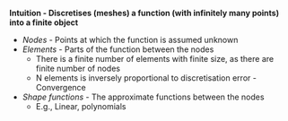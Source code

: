 **Intuition - Discretises (meshes) a function (with infinitely many points) into a finite object**
* *Nodes* - Points at which the function is assumed unknown
* *Elements* - Parts of the function between the nodes
	* There is a finite number of elements with finite size, as there are finite number of nodes
	* N elements is inversely proportional to discretisation error - Convergence
* *Shape functions* - The approximate functions between the nodes
	* E.g., Linear, polynomials